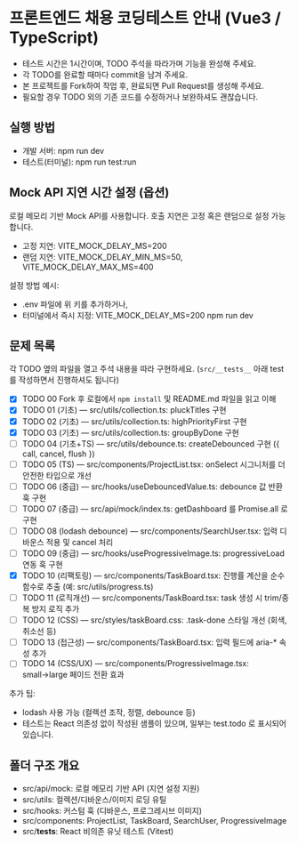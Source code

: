 # 프론트엔드 채용 코딩테스트 안내 (Vue3 / TypeScript)

- 테스트 시간은 1시간이며, TODO 주석을 따라가며 기능을 완성해 주세요.
- 각 TODO를 완료할 때마다 commit을 남겨 주세요.
- 본 프로젝트를 Fork하여 작업 후, 완료되면 Pull Request를 생성해 주세요.
- 필요할 경우 TODO 외의 기존 코드를 수정하거나 보완하셔도 괜찮습니다.

## 실행 방법
- 개발 서버: npm run dev
- 테스트(터미널): npm run test:run

## Mock API 지연 시간 설정 (옵션)
로컬 메모리 기반 Mock API를 사용합니다. 호출 지연은 고정 혹은 랜덤으로 설정 가능합니다.
- 고정 지연: VITE_MOCK_DELAY_MS=200
- 랜덤 지연: VITE_MOCK_DELAY_MIN_MS=50, VITE_MOCK_DELAY_MAX_MS=400 
 
설정 방법 예시:
- .env 파일에 위 키를 추가하거나,
- 터미널에서 즉시 지정: VITE_MOCK_DELAY_MS=200 npm run dev

## 문제 목록
각 TODO 옆의 파일을 열고 주석 내용을 따라 구현하세요. (`src/__tests__` 아래 test 를 작성하면서 진행하셔도 됩니다)

- [x] TODO 00 Fork 후 로컬에서 `npm install` 및 README.md 파일을 읽고 이해
- [x] TODO 01 (기초) — src/utils/collection.ts: pluckTitles 구현
- [x] TODO 02 (기초) — src/utils/collection.ts: highPriorityFirst 구현
- [x] TODO 03 (기초) — src/utils/collection.ts: groupByDone 구현
- [ ] TODO 04 (기초+TS) — src/utils/debounce.ts: createDebounced 구현 ({ call, cancel, flush })
- [ ] TODO 05 (TS) — src/components/ProjectList.tsx: onSelect 시그니처를 더 안전한 타입으로 개선
- [ ] TODO 06 (중급) — src/hooks/useDebouncedValue.ts: debounce 값 반환 훅 구현
- [ ] TODO 07 (중급) — src/api/mock/index.ts: getDashboard 를 Promise.all 로 구현
- [ ] TODO 08 (lodash debounce) — src/components/SearchUser.tsx: 입력 디바운스 적용 및 cancel 처리
- [ ] TODO 09 (중급) — src/hooks/useProgressiveImage.ts: progressiveLoad 연동 훅 구현
- [x] TODO 10 (리팩토링) — src/components/TaskBoard.tsx: 진행률 계산을 순수 함수로 추출 (예: src/utils/progress.ts)
- [ ] TODO 11 (로직개선) — src/components/TaskBoard.tsx: task 생성 시 trim/중복 방지 로직 추가
- [ ] TODO 12 (CSS) — src/styles/taskBoard.css: .task-done 스타일 개선 (회색, 취소선 등)
- [ ] TODO 13 (접근성) — src/components/TaskBoard.tsx: 입력 필드에 aria-* 속성 추가
- [ ] TODO 14 (CSS/UX) — src/components/ProgressiveImage.tsx: small→large 페이드 전환 효과

추가 팁:
- lodash 사용 가능 (컬렉션 조작, 정렬, debounce 등)
- 테스트는 React 의존성 없이 작성된 샘플이 있으며, 일부는 test.todo 로 표시되어 있습니다.

## 폴더 구조 개요
- src/api/mock: 로컬 메모리 기반 API (지연 설정 지원)
- src/utils: 컬렉션/디바운스/이미지 로딩 유틸
- src/hooks: 커스텀 훅 (디바운스, 프로그레시브 이미지)
- src/components: ProjectList, TaskBoard, SearchUser, ProgressiveImage
- src/__tests__: React 비의존 유닛 테스트 (Vitest)
